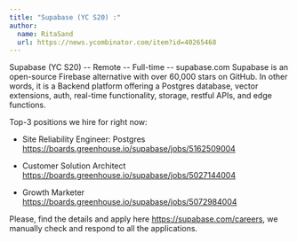 ```yaml
---
title: "Supabase (YC S20) :"
author:
  name: RitaSand
  url: https://news.ycombinator.com/item?id=40265468
---
```

Supabase (YC S20) -- Remote -- Full-time -- supabase.com
Supabase is an open-source Firebase alternative with over 60,000 stars on GitHub. In other words, it is a Backend platform offering a Postgres database, vector extensions, auth, real-time functionality, storage, restful APIs, and edge functions.

Top-3 positions we hire for right now:

- Site Reliability Engineer: Postgres  <a href="https:&#x2F;&#x2F;boards.greenhouse.io&#x2F;supabase&#x2F;jobs&#x2F;5162509004" rel="nofollow">https:&#x2F;&#x2F;boards.greenhouse.io&#x2F;supabase&#x2F;jobs&#x2F;5162509004</a>

- Customer Solution Architect
<a href="https:&#x2F;&#x2F;boards.greenhouse.io&#x2F;supabase&#x2F;jobs&#x2F;5027144004" rel="nofollow">https:&#x2F;&#x2F;boards.greenhouse.io&#x2F;supabase&#x2F;jobs&#x2F;5027144004</a>

- Growth Marketer
<a href="https:&#x2F;&#x2F;boards.greenhouse.io&#x2F;supabase&#x2F;jobs&#x2F;5072984004" rel="nofollow">https:&#x2F;&#x2F;boards.greenhouse.io&#x2F;supabase&#x2F;jobs&#x2F;5072984004</a>

Please, find the details and apply here <a href="https:&#x2F;&#x2F;supabase.com&#x2F;careers">https:&#x2F;&#x2F;supabase.com&#x2F;careers</a>, we manually check and respond to all the applications.
